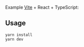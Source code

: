 Example [Vite](https://vitejs.dev/) + React + TypeScript:

## Usage 

```
yarn install
yarn dev
```
